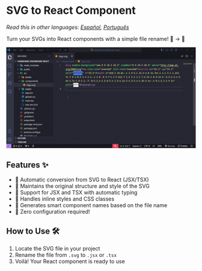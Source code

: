 # SVG to React Component

*Read this in other languages: [Español](./docs/README_es.md), [Português](./docs/README_pt-BR.md)*

Turn your SVGs into React components with a simple file rename! 🎨 → 🚀

![Demo](./media/demo.gif)

## Features ✨

- 🔄 Automatic conversion from SVG to React (JSX/TSX)
- 🎨 Maintains the original structure and style of the SVG
- 🚀 Support for JSX and TSX with automatic typing
- 💅 Handles inline styles and CSS classes
- 📝 Generates smart component names based on the file name
- 🔧 Zero configuration required!

## How to Use 🛠️

1. Locate the SVG file in your project
2. Rename the file from `.svg` to `.jsx` or `.tsx`
3. Voilà! Your React component is ready to use



